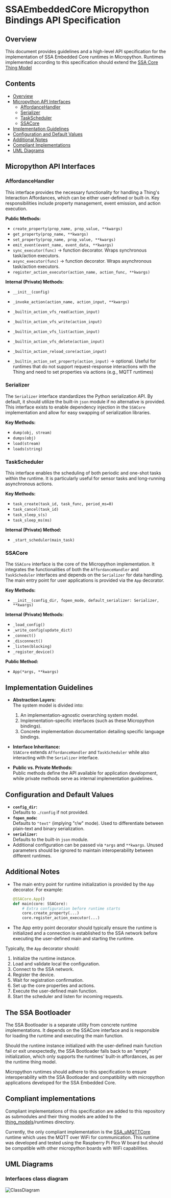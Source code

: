 # SSAEmbeddedCore Micropython Bindings API Specification

## Overview
This document provides guidelines and a high-level API specification for the implementation of SSA Embedded Core runtimes in Micropython.
Runtimes implemented according to this specification should extend the [SSA Core Thing Model](https://github.com/dvalnn/SmartSensorActuator/blob/main/thing_models/ssa_core.tm.json)

## Contents
- [Overview](#overview)
- [Micropython API Interfaces](#micropython-api-interfaces)
  - [AffordanceHandler](#affordancehandler)
  - [Serializer](#serializer)
  - [TaskScheduler](#taskscheduler)
  - [SSACore](#ssacore)
- [Implementation Guidelines](#implementation-guidelines)
- [Configuration and Default Values](#configuration-and-default-values)
- [Additional Notes](#additional-notes)
- [Compliant Implementations](#compliant-implementations)
- [UML Diagrams](#uml-diagrams)

## Micropython API Interfaces

### AffordanceHandler
This interface provides the necessary functionality for handling a Thing's Interaction Affordances, which can be either user-defined or built-in.
Key responsibilities include property management, event emission, and action execution.

**Public Methods:**
- `create_property(prop_name, prop_value, **kwargs)`
- `get_property(prop_name, **kwargs)`
- `set_property(prop_name, prop_value, **kwargs)`
- `emit_event(event_name, event_data, **kwargs)`
- `sync_executor(func)` -> function decorator. Wraps synchronous task/action executors.
- `async_executor(func)` -> function decorator. Wraps asynchronous task/action executors.
- `register_action_executor(action_name, action_func, **kwargs)`

**Internal (Private) Methods:**
- `__init__(config)`

- `_invoke_action(action_name, action_input, **kwargs)`
- `_builtin_action_vfs_read(action_input)`
- `_builtin_action_vfs_write(action_input)`
- `_builtin_action_vfs_list(action_input)`
- `_builtin_action_vfs_delete(action_input)`
- `_builtin_action_reload_core(action_input)`
- `_builtin_action_set_property(action_input)` -> optional. Useful for runtimes that do not support request-response interactions with the Thing and need to set properties via actions (e.g., MQTT runtimes)

### Serializer
The `Serializer` interface standardizes the Python serialization API.
By default, it should utilize the built-in `json` module if no alternative is provided.
This interface exists to enable dependency injection in the `SSACore` implementation and allow for easy swapping of serialization libraries.

**Key Methods:**
- `dump(obj, stream)`
- `dumps(obj)`
- `load(stream)`
- `loads(string)`

### TaskScheduler
This interface enables the scheduling of both periodic and one-shot tasks within the runtime. It is particularly useful for sensor tasks and long-running asynchronous actions.

**Key Methods:**
- `task_create(task_id, task_func, period_ms=0)`
- `task_cancel(task_id)`
- `task_sleep_s(s)`
- `task_sleep_ms(ms)`

**Internal (Private) Method:**
- `_start_scheduler(main_task)`

### SSACore
The `SSACore` interface is the core of the Micropython implementation. It integrates the functionalities of both the `AffordanceHandler` and `TaskScheduler` interfaces and depends on the `Serializer` for data handling. The main entry point for user applications is provided via the `App` decorator.

**Key Methods:**
- `__init__(config_dir, fopen_mode, default_serializer: Serializer, **kwargs)`

**Internal (Private) Methods:**
- `_load_config()`
- `_write_config(update_dict)`
- `_connect()`
- `_disconnect()`
- `_listen(blocking)`
- `_register_device()`

**Public Method:**
- `App(*args, **kwargs)`

## Implementation Guidelines
- **Abstraction Layers:**  
  The system model is divided into:
  1. An implementation-agnostic overarching system model.
  2. Implementation-specific interfaces (such as these Micropython bindings).
  3. Concrete implementation documentation detailing specific language bindings.
  
- **Interface Inheritance:**  
  `SSACore` extends `AffordanceHandler` and `TaskScheduler` while also interacting with the `Serializer` interface.

- **Public vs. Private Methods:**  
  Public methods define the API available for application development, while private methods serve as internal implementation guidelines.

## Configuration and Default Values
- **`config_dir`:**  
  Defaults to `./config` if not provided.
- **`fopen_mode`:**  
  Defaults to `"text"` (implying "r/w" mode). Used to differentiate between plain-text and binary serialization.
- **`serializer`:**  
  Defaults to the built-in `json` module.
- Additional configuration can be passed via `*args` and `**kwargs`. Unused parameters should be ignored to maintain interoperability between different runtimes.

## Additional Notes
- The main entry point for runtime initialization is provided by the `App` decorator. For example:

  ```python
  @SSACore.App()
  def main(core: SSACore):
      # Extra configuration before runtime starts
      core.create_property(...)
      core.register_action_executor(...)
  ```

- The App entry point decorator should typically ensure the runtime is initialized and
a connection is established to the SSA network before executing the user-defined main and starting the runtime.

Typically, the `App` decorator should:
  1. Initialize the runtime instance.
  2. Load and validate local the configuration.
  3. Connect to the SSA network.
  4. Register the device.
  5. Wait for registration confirmation.
  6. Set up the core properties and actions.
  7. Execute the user-defined main function.
  8. Start the scheduler and listen for incoming requests.

## The SSA Bootloader
The SSA Bootloader is a separate utility from concrete runtime implementations. It depends on the SSACore interface and is responsible for loading the runtime and executing the main function.

Should the runtime instance initialized with the user-defined main function fail or exit unexpectedly, the SSA Bootloader falls back to an "empty" initialization, which only supports the runtimes' built-in affordances, as per the runtime thing model.

Micropython runtimes should adhere to this specification to ensure interoperability with the SSA Bootloader and compatibility with micropython applications developed for the SSA Embedded Core.

## Compliant implementations
Compliant implementations of this specification are added to this repository as submodules and their thing models are added to the [thing_models](https://github.com/dvalnn/SmartSensorActuator/tree/main/thing_models)/runtimes directory.

Currently, the only compliant implementation is the [SSA_uMQTTCore](https://github.com/dvalnn/SSA_uMQTTCore) runtime which uses the MQTT over WiFi for communication. This runtime was developed and tested using the Raspberry Pi Pico W board but should be compatible with other micropython boards with WiFi capabilities.

## UML Diagrams

### Interfaces class diagram
![ClassDiagram](./uml/class_diagram.png)
